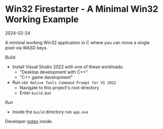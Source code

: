 # Win32 Firestarter - A Minimal Win32 Working Example

2024-02-24

A minimal working Win32 application in C where you can move a single pixel via WASD keys.

Build
- Install Visual Studio 2022 with one of these workloads:
    - "Desktop development with C++"
    - "C++ game development"
- Run `x64 Native Tools Command Prompt for VS 2022`
  - Navigate to this project's root directory
  - Enter `build.bat`

Run
- Inside the `build` directory run `app.exe`

Developer [notes](notes.md) inside.
